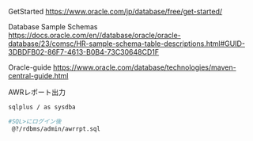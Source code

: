 
GetStarted
https://www.oracle.com/jp/database/free/get-started/

Database Sample Schemas
https://docs.oracle.com/en//database/oracle/oracle-database/23/comsc/HR-sample-schema-table-descriptions.html#GUID-3DBDFB02-86F7-4613-B0B4-73C30648CD1F

Oracle-guide
https://www.oracle.com/database/technologies/maven-central-guide.html


AWRレポート出力
```bash
sqlplus / as sysdba

#SQL>にログイン後
 @?/rdbms/admin/awrrpt.sql
```